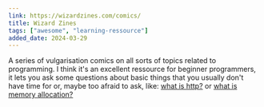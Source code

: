 ```yaml
---
link: https://wizardzines.com/comics/
title: Wizard Zines
tags: ["awesome", "learning-ressource"]
added_date: 2024-03-29
---
```



A series of vulgarisation comics on all sorts of topics related to programming. 
I think it's an excellent ressource for beginner programmers, it lets you ask 
some questions about basic things that you usually don't have time for or, maybe too
afraid to ask, like: [what is http?](https://wizardzines.com/zines/http/)
or [what is memory allocation?](https://wizardzines.com/comics/memory-allocation/)

